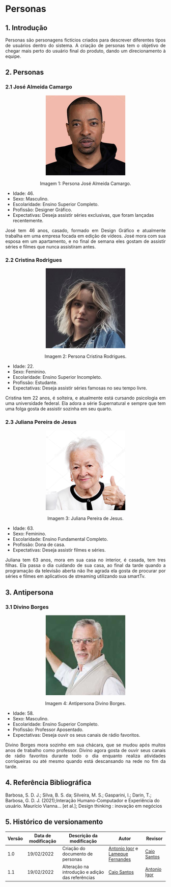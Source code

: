# Personas

## 1. Introdução

<p align="justify">
Personas são personagens fictícios criados para descrever diferentes tipos de usuários dentro do sistema. A criação de personas tem o objetivo de chegar mais perto do usuário final do produto, dando um direcionamento à equipe.
</p>
  
## 2. Personas
### 2.1 José Almeida Camargo

<center>

![persona](../assets/img/jose.jpg)
  
<figcaption>Imagem 1: Persona José Almeida Camargo.</figcaption>

</center>

- Idade: 46.
- Sexo: Masculino.
- Escolaridade: Ensino Superior Completo.
- Profissão: Designer Gráfico.
- Expectativas: Deseja assistir séries exclusivas, que foram lançadas recentemente.

<p align="justify">
José tem 46 anos, casado, formado em Design Gráfico e atualmente trabalha em uma empresa focada em edição de vídeos. José mora com sua esposa em um apartamento, e no final de semana eles gostam de assistir séries e filmes que nunca assistiram antes.
</p>
  
### 2.2 Cristina Rodrigues

<center>

![persona](../assets/img/cristina.jpg)

<figcaption>Imagem 2: Persona Cristina Rodrigues.</figcaption>

</center>

- Idade: 22.
- Sexo: Feminino.
- Escolaridade: Ensino Superior Incompleto.
- Profissão: Estudante.
- Expectativas: Deseja assistir séries famosas no seu tempo livre.

<p align="justify">
Cristina tem 22 anos, é solteira, e atualmente está cursando psicologia em uma universidade federal. Ela adora a série Supernatural e sempre que tem uma folga gosta de assistir sozinha em seu quarto.
</p>

### 2.3 Juliana Pereira de Jesus

<center>

![persona](../assets/img/juliana.jpg)
  
<figcaption>Imagem 3: Juliana Pereira de Jesus.</figcaption>

</center>

- Idade: 63.
- Sexo: Feminino.
- Escolaridade: Ensino Fundamental Completo.
- Profissão: Dona de casa.
- Expectativas: Deseja assistir filmes e séries.

<p align="justify">
Juliana tem 63 anos, mora em sua casa no interior, é casada, tem tres filhas. Ela passa o dia cuidando de sua casa, ao final da tarde quando a programação da televisão aberta não lhe agrada ela gosta de procurar por séries e filmes em aplicativos de streaming utilizando sua smartTv.
</p>
  
## 3. Antipersona
### 3.1 Divino Borges
<center>

![persona](../assets/img/divino.jpg)

<figcaption>Imagem 4: Antipersona Divino Borges.</figcaption>

</center>

- Idade: 58.
- Sexo: Masculino.
- Escolaridade: Ensino Superior Completo.
- Profissão: Professor Aposentado.
- Expectativas: Deseja ouvir os seus canais de rádio favoritos.

<p align="justify">
Divino Borges mora sozinho em sua chácara, que se mudou após muitos anos de trabalho como professor. Divino agora gosta de ouvir seus canais de rádio favoritos durante todo o dia enquanto realiza atividades corriqueiras ou até mesmo quando está descansando na rede no fim da tarde.
</p>
  
## 4. Referência Bibliográfica

Barbosa, S. D. J.; Silva, B. S. da; Silveira, M. S.; Gasparini, I.; Darin, T.; Barbosa, G. D. J. (2021);Interação Humano-Computador e Experiência do usuário.
Maurício Vianna... [et al.]; Design thinking : inovação em negócios



## 5. Histórico de versionamento

|Versão|Data de modificação|Descrição da modificação|Autor|Revisor|
|-|-|-|-|-|
|1.0|19/02/2022|Criação do documento de personas|[Antonio Igor](https://github.com/antonioigorcarvalho) e [Lameque Fernandes](https://github.com/lamequefernandes)|[Caio Santos](https://github.com/caiobsantos)|
|1.1|19/02/2022|Alteração na introdução e adição das referências|[Caio Santos](https://github.com/caiobsantos)|[Antonio Igor](https://github.com/antonioigorcarvalho)|
